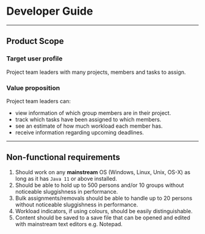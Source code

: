 # Developer Guide

---

## Product Scope
### Target user profile
Project team leaders with many projects, members and tasks to assign.

### Value proposition
Project team leaders can:
* view information of which group members are in their project. 
* track which tasks have been assigned to which members.
* see an estimate of how much workload each member has. 
* receive information regarding upcoming deadlines.

---
## Non-functional requirements

1. Should work on any **mainstream** OS (Windows, Linux, Unix, OS-X) as long as it has `Java 11` or above installed.
2. Should be able to hold up to 500 persons and/or 10 groups without noticeable sluggishness in performance.
3. Bulk assignments/removals should be able to handle up to 20 persons without noticeable sluggishness in performance.
4. Workload indicators, if using colours, should be easily distinguishable.
5. Content should be saved to a save file that can be opened and edited with mainstream text editors e.g. Notepad.